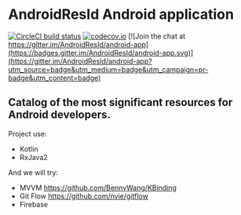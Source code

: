 # AndroidResId Android application
[![CircleCI build status](https://circleci.com/gh/AndroidResId/AndroidResId-android-app.svg?style=shield)](https://circleci.com/gh/AndroidResId/AndroidResId-android-app)
[![codecov.io](https://codecov.io/github/AndroidResId/AndroidResId-android-app/coverage.svg?branch=master)](https://codecov.io/github/AndroidResId/AndroidResId-android-app?branch=master)
[![Join the chat at https://gitter.im/AndroidResId/android-app](https://badges.gitter.im/AndroidResId/android-app.svg)](https://gitter.im/AndroidResId/android-app?utm_source=badge&utm_medium=badge&utm_campaign=pr-badge&utm_content=badge)

## Catalog of the most significant resources for Android developers.

Project use:
* Kotlin
* RxJava2

And we will try:
* MVVM https://github.com/BennyWang/KBinding
* Git Flow https://github.com/nvie/gitflow
* Firebase

